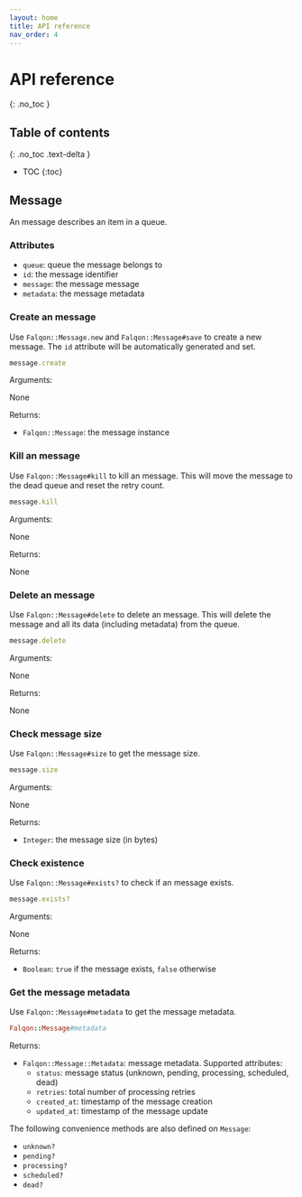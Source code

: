 ```yaml
---
layout: home
title: API reference
nav_order: 4
---
```


# API reference
{: .no_toc }

## Table of contents
{: .no_toc .text-delta }

- TOC
{:toc}

## Message

An message describes an item in a queue.

### Attributes

- `queue`: queue the message belongs to
- `id`: the message identifier
- `message`: the message message
- `metadata`: the message metadata

### Create an message

Use `Falqon::Message.new` and `Falqon::Message#save` to create a new message.
The `id` attribute will be automatically generated and set.

```ruby
message.create
```

Arguments:

None

Returns:

- `Falqon::Message`: the message instance

### Kill an message

Use `Falqon::Message#kill` to kill an message.
This will move the message to the dead queue and reset the retry count.

```ruby
message.kill
```

Arguments:

None

Returns:

None

### Delete an message

Use `Falqon::Message#delete` to delete an message.
This will delete the message and all its data (including metadata) from the queue.

```ruby
message.delete
```

Arguments:

None

Returns:

None

### Check message size

Use `Falqon::Message#size` to get the message size.

```ruby
message.size
```

Arguments:

None

Returns:

- `Integer`: the message size (in bytes)

### Check existence

Use `Falqon::Message#exists?` to check if an message exists.

```ruby
message.exists?
```

Arguments:

None

Returns:

- `Boolean`: `true` if the message exists, `false` otherwise

### Get the message metadata

Use `Falqon::Message#metadata` to get the message metadata.

```ruby
Falqon::Message#metadata
```

Returns:

- `Falqon::Message::Metadata`: message metadata. Supported attributes:
  - `status`: message status (unknown, pending, processing, scheduled, dead)
  - `retries`: total number of processing retries
  - `created_at`: timestamp of the message creation
  - `updated_at`: timestamp of the message update

The following convenience methods are also defined on `Message`:
- `unknown?`
- `pending?`
- `processing?`
- `scheduled?`
- `dead?`
